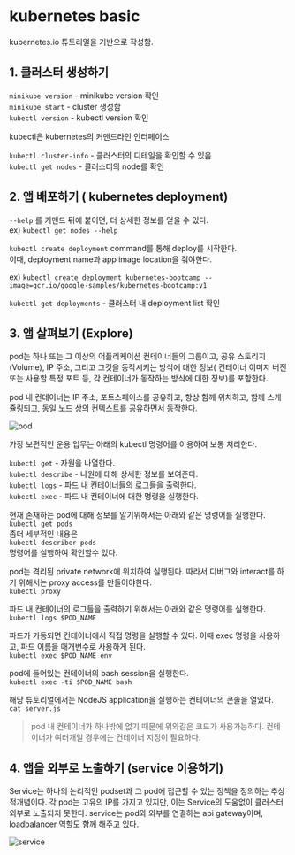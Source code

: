 # kubernetes basic
kubernetes.io 튜토리얼을 기반으로 작성함.

## 1. 클러스터 생성하기

`minikube version` - minikube version 확인  
`minikube start` - cluster 생성함  
`kubectl version` - kubectl version 확인  

kubectl은 kubernetes의 커맨드라인 인터페이스

`kubectl cluster-info` - 클러스터의 디테일을 확인할 수 있음  
`kubectl get nodes` - 클러스터의 node를 확인  

## 2. 앱 배포하기 ( kubernetes deployment)
`--help` 를 커맨드 뒤에 붙이면, 더 상세한 정보를 얻을 수 있다.  
ex) `kubectl get nodes --help`

`kubectl create deployment` command를 통해 deploy를 시작한다.  
이때, deployment name과 app image location을 줘야한다.

ex) `kubectl create deployment kubernetes-bootcamp --image=gcr.io/google-samples/kubernetes-bootcamp:v1`  

`kubectl get deployments` - 클러스터 내 deployment list 확인  


## 3. 앱 살펴보기 (Explore)
pod는 하나 또는 그 이상의 어플리케이션 컨테이너들의 그룹이고, 공유 스토리지 (Volume), IP 주소, 그리고 그것을 동작시키는 방식에 대한 정보( 컨테이너 이미지 버전 또는 사용할 특정 포트 등, 각 컨테이너가 동작하는 방식에 대한 정보)를 포함한다.  

pod 내 컨테이너는 IP 주소, 포트스페이스를 공유하고, 항상 함께 위치하고, 함께 스케쥴링되고, 동일 노드 상의 컨텍스트를 공유하면서 동작한다.   

![pod](https://github.com/Tedigom/study/blob/master/kubernetes%20tutorial/pod.PNG)  
  
가장 보편적인 운용 업무는 아래의 kubectl 명령어를 이용하여 보통 처리한다.  

`kubectl get` - 자원을 나열한다.  
`kubectl describe` - 나원에 대해 상세한 정보를 보여준다.  
`kubectl logs` - 파드 내 컨테이너들의 로그들을 출력한다.  
`kubectl exec` - 파드 내 컨테이너에 대한 명령을 실행한다.  

현재 존재하는 pod에 대해 정보를 알기위해서는 아래와 같은 명령어를 실행한다.
`kubectl get pods`  
좀더 세부적인 내용은  
`kubectl describer pods`  
명령어를 실행하여 확인할수 있다.  

pod는 격리된 private network에 위치하여 실행된다. 따라서 디버그와 interact를 하기 위해서는 proxy access를 만들어야한다.  
`kubectl proxy`  

파드 내 컨테이너의 로그들을 출력하기 위해서는 아래와 같은 명령어를 실행한다.  
`kubectl logs $POD_NAME`  

파드가 가동되면 컨테이너에서 직접 명령을 실행할 수 있다. 이때 exec 명령을 사용하고, 파드 이름을 매개변수로 사용하게 된다.  
`kubectl exec $POD_NAME env`

pod에 들어있는 컨테이너의 bash session을 실행한다.  
`kubectl exec -ti $POD_NAME bash`  

해당 튜토리얼에서는 NodeJS application을 실행하는 컨테이너의 콘솔을 열었다.  
`cat server.js`  

> pod 내 컨테이너가 하나밖에 없기 때문에 위와같은 코드가 사용가능하다. 컨테이너가 여러개일 경우에는 컨테이너 지정이 필요하다.


## 4. 앱을 외부로 노출하기 (service 이용하기)
Service는 하나의 논리적인 podset과 그 pod에 접근할 수 있는 정책을 정의하는 추상적개념이다.
각 pod는 고유의 IP를 가지고 있지만, 이는 Service의 도움없이 클러스터 외부로 노출되지 못한다. service는 pod와 외부를 연결하는 api gateway이며, loadbalancer 역할도 함께 해주고 있다.  

![service](https://github.com/Tedigom/study/blob/master/kubernetes%20tutorial/service.PNG)  

